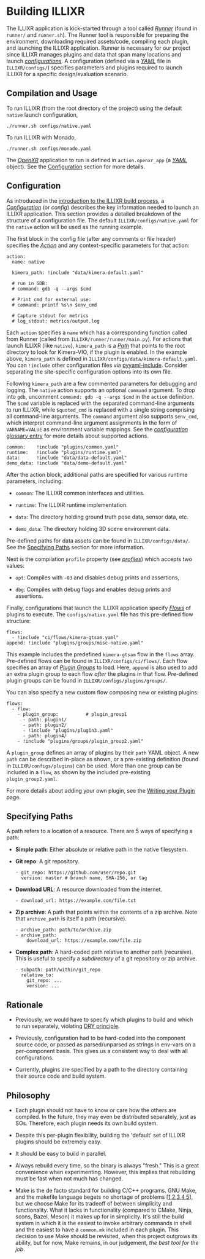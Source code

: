 # Building ILLIXR

The ILLIXR application is kick-started through a tool called [_Runner_][10]
    (found in `runner/` and `runner.sh`).
The Runner tool is responsible for
    preparing the environment,
    downloading required assets/code,
    compiling each plugin,
    and
    launching the ILLIXR application.
Runner is necessary for our project since ILLIXR manages plugins and data that span
    many locations and launch [_configurations_][11].
A configuration (defined via a [_YAML_][13] file in `ILLIXR/configs/`) specifies parameters
    and plugins required to launch ILLIXR for a specific design/evaluation scenario.


## Compilation and Usage

To run ILLIXR (from the root directory of the project) using
    the default `native` launch configuration,

<!--- language: lang-shell -->
    ./runner.sh configs/native.yaml

To run ILLIXR with Monado,

<!--- language: lang-shell -->
    ./runner.sh configs/monado.yaml

The [_OpenXR_][14] application to run is defined in `action.openxr_app`
    (a [_YAML_][13] object).
See the [Configuration][16] section for more details.


## Configuration

As introduced in the [introduction to the ILLIXR build process][12], a [_Configuration_][11]
    (or _config_) describes the key information needed to launch an ILLIXR application.
This section provides a detailed breakdown of the structure of a configuration file.
The default `ILLIXR/configs/native.yaml` for the `native` action will be used as
    the running example.

The first block in the config file (after any comments or file header) specifies
    the [_Action_][11] and any context-specific parameters for that action:

<!--- language: lang-yaml -->
    action:
      name: native

      kimera_path: !include "data/kimera-default.yaml"

      # run in GDB:
      # command: gdb -q --args $cmd

      # Print cmd for external use:
      # command: printf %s\n $env_cmd

      # Capture stdout for metrics
      # log_stdout: metrics/output.log

Each `action` specifies a `name` which has a corresponding function
    called from Runner (called from `ILLIXR/runner/runner/main.py`).
For actions that launch ILLIXR (like `native`), `kimera_path` is a [_Path_][15] that
    points to the root directory to look for Kimera-VIO, if the plugin is enabled.
In the example above, `kimera_path` is defined in `ILLIXR/configs/data/kimera-default.yaml`.
You can `!include` other configuration files via [pyyaml-include][13].
Consider separating the site-specific configuration options into its own file.

Following `kimera_path` are a few commented parameters for debugging and logging.
The `native` action supports an optional `command` argument.
To drop into `gdb`, uncomment `command: gdb -q --args $cmd` in the `action` definition.
The `$cmd` variable is replaced with the separated command-line arguments to run ILLIXR,
    while `$quoted_cmd` is replaced with a single string comprising all command-line arguments.
The `command` argument also supports `$env_cmd`, which interpret command-line argument
    assignments in the form of `VARNAME=VALUE` as environment variable mappings.
See the [_configuration_ glossary entry][11] for more details about supported actions.

<!--- language: lang-yaml -->
    common:    !include "plugins/common.yaml"
    runtime:   !include "plugins/runtime.yaml"
    data:      !include "data/data-default.yaml"
    demo_data: !include "data/demo-default.yaml"

After the action block, additional paths are specified for various runtime parameters, including:

-   `common`: The ILLIXR common interfaces and utilities.

-   `runtime`: The ILLIXR runtime implementation.

-   `data`: The directory holding ground truth pose data, sensor data, etc.

-   `demo_data`: The directory holding 3D scene environment data.

Pre-defined paths for data assets can be found in `ILLIXR/configs/data/`.
See the [Specifying Paths][15] section for more information.

Next is the compilation `profile` property (see [_profiles_][11]) which accepts two values:

-   `opt`: Compiles with `-O3` and disables debug prints and assertions,

-   `dbg`: Compiles with debug flags and enables debug prints and assertions.

Finally, configurations that launch the ILLIXR application specify [_Flows_][12]
    of plugins to execute.
The `configs/native.yaml` file has this pre-defined flow structure:

<!--- language: lang-yaml -->
    flows:
      - !include "ci/flows/kimera-gtsam.yaml"
    append: !include "plugins/groups/misc-native.yaml"

This example includes the predefined `kimera-gtsam` flow in the `flows` array.
Pre-defined flows can be found in `ILLIXR/configs/ci/flows/`.
Each flow specifies an array of [_Plugin Groups_][12] to load.
Here, `append` is also used to add an extra plugin group to each flow
    _after_ the plugins in that flow.
Pre-defined plugin groups can be found in `ILLIXR/configs/plugins/groups/`.

You can also specify a new custom flow composing new or existing plugins:

<!--- language: lang-yaml -->
    flows:
      - flow:
        - plugin_group:          # plugin_group1
          - path: plugin1/
          - path: plugin2/
          - !include "plugins/plugin3.yaml"
          - path: plugin4/
        - !include "plugins/groups/plugin_group2.yaml"

A `plugin_group` defines an array of plugins by their `path` YAML object.
A new `path` can be described in-place as shown,
    or a pre-existing definition (found in `ILLIXR/configs/plugins`) can be used.
More than one group can be included in a `flow`,
    as shown by the included pre-existing `plugin_group2.yaml`.

For more details about adding your own plugin,
    see the [Writing your Plugin][16] page.


## Specifying Paths

A path refers to a location of a resource.
There are 5 ways of specifying a path:

-   **Simple path**:
    Either absolute or relative path in the native filesystem.

-   **Git repo**:
    A git repository.

    <!--- language: lang-yaml -->

        - git_repo: https://github.com/user/repo.git
          version: master # branch name, SHA-256, or tag

-   **Download URL**:
    A resource downloaded from the internet.

    <!--- language: lang-yaml -->

        - download_url: https://example.com/file.txt

-   **Zip archive**:
    A path that points within the contents of a zip archive.
    Note that `archive_path` is itself a path (recursive).

    <!--- language: lang-yaml -->

        - archive_path: path/to/archive.zip
        - archive_path:
            download_url: https://example.com/file.zip

-   **Complex path**:
    A hard-coded path relative to another path (recursive).
    This is useful to specify a _subdirectory_ of a git repository or zip archive.

    <!--- language: lang-yaml -->

        - subpath: path/within/git_repo
          relative_to:
            git_repo: ...
            version: ...


## Rationale

-   Previously, we would have to specify which plugins to build and which to run separately,
        violating [DRY principle][6].

-   Previously, configuration had to be hard-coded into the component source code,
        or passed as parsed/unparsed as strings in env-vars on a per-component basis.
    This gives us a consistent way to deal with all configurations.

-   Currently, plugins are specified by a path to the directory containing their source code
        and build system.


## Philosophy

-   Each plugin should not have to know or care how the others are compiled.
    In the future, they may even be distributed separately, just as SOs.
    Therefore, each plugin needs its own build system.

-   Despite this per-plugin flexibility, building the 'default' set of ILLIXR plugins
        should be extremely easy.

-   It should be easy to build in parallel.

-   Always rebuild every time, so the binary is always "fresh."
    This is a great convenience when experimenting.
    However, this implies that rebuilding must be fast when not much has changed.

-   Make is the de facto standard for building C/C++ programs.
    GNU Make, and the makefile language begets no shortage of problems
        [[1][1],[2][2],[3][3],[4][4],[5][5]], but we choose
    Make for its tradeoff of between simplicity and functionality.
    What it lacks in functionality (compared to CMake, Ninja, scons, Bazel, Meson)
        it makes up for in simplicity.
    It's still the build system in which it is the easiest to invoke arbitrary commands in
        shell and the easiest to have a `common.mk` included in each plugin.
    This decision to use Make should be revisited, when this project outgrows its ability,
        but for now, Make remains, in our judgement, _the best tool for the job_.


[//]: # (- References -)

[1]:    https://www.conifersystems.com/whitepapers/gnu-make
[2]:    https://www.gnu.org/software/cons/stable/cons.html#why%20cons%20why%20not%20make
[3]:    https://interrupt.memfault.com/blog/gnu-make-guidelines#when-to-choose-make
[4]:    https://grosskurth.ca/bib/1997/miller.pdf
        "Recursive Make Considered Harmful (AUUGN Journal of AUUG Inc. 1998)"
[5]:    https://doi.org/10.1145/3241625.2976011
        "Non-recursive make considered harmful: build systems at scale (SIGPLAN 2016)"
[6]:    https://en.wikipedia.org/wiki/Don%27t_repeat_yourself

[//]: # (- Internal -)

[10]:   glossary.md#runner
[11]:   glossary.md#configuration
[12]:   building_illixr.md#building-illixr
[13]:   glossary.md#yaml
[14]:   glossary.md#openxr
[15]:   building_illixr.md#specifying-paths
[15]:   building_illixr.md#configuration
[16]:   writing_your_plugin.md
